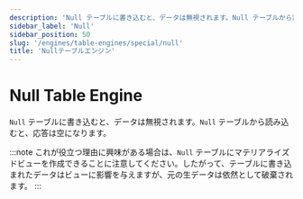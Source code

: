 ```yaml
---
description: 'Null テーブルに書き込むと、データは無視されます。Null テーブルから読み取ると、応答は空になります。'
sidebar_label: 'Null'
sidebar_position: 50
slug: '/engines/table-engines/special/null'
title: 'Nullテーブルエンジン'
---
```





# Null Table Engine

`Null` テーブルに書き込むと、データは無視されます。`Null` テーブルから読み込むと、応答は空になります。

:::note
これが役立つ理由に興味がある場合は、`Null` テーブルにマテリアライズドビューを作成できることに注意してください。したがって、テーブルに書き込まれたデータはビューに影響を与えますが、元の生データは依然として破棄されます。
:::
